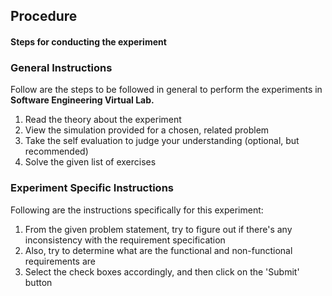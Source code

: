 ## Procedure

#### Steps for conducting the experiment

### **General Instructions**
Follow are the steps to be followed in general to perform the experiments in **Software Engineering Virtual Lab.**

1. Read the theory about the experiment
2. View the simulation provided for a chosen, related problem
3. Take the self evaluation to judge your understanding (optional, but recommended)
4. Solve the given list of exercises

### **Experiment Specific Instructions**

Following are the instructions specifically for this experiment:

1. From the given problem statement, try to figure out if there's any inconsistency with the requirement specification
2. Also, try to determine what are the functional and non-functional requirements are
3. Select the check boxes accordingly, and then click on the 'Submit' button